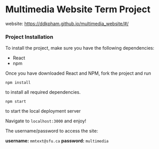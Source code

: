 # Multimedia Website Term Project

website: https://ddkpham.github.io/multimedia_website/#/

### Project Installation

To install the project, make sure you have the following dependencies:

- React
- npm

Once you have downloaded React and NPM, fork the project and run 
```
npm install

```
to install all required dependencies. 
```
npm start
```
to start the local deployment server


Navigate to `localhost:3000` and enjoy! 

The username/password to access the site: 

**username:** `mmtext@sfu.ca` **password:** `multimedia` 
